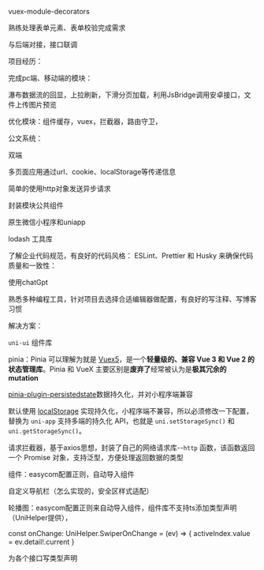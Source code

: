 vuex-module-decorators

熟练处理表单元素、表单校验完成需求

与后端对接，接口联调

项目经历：

完成pc端、移动端的模块：

瀑布数据流的回显，上拉刷新，下滑分页加载，利用JsBridge调用安卓接口，文件上传图片预览

优化模块：组件缓存，vuex，拦截器，路由守卫，



公文系统：

双端

多页面应用通过url、cookie、localStorage等传递信息

简单的使用http对象发送异步请求



封装模块公共组件



原生微信小程序和uniapp



lodash 工具库

了解企业代码规范，有良好的代码风格： ESLint、Prettier 和 Husky 来确保代码质量和一致性：



使用chatGpt

熟悉多种编程工具，针对项目去选择合适编辑器做配置，有良好的写注释、写博客习惯





















解决方案：

`uni-ui` 组件库

pinia：Pinia 可以理解为就是 [Vuex5](https://pinia.vuejs.org/zh/introduction.html#comparison-with-vuex)，是一个**轻量级的、兼容 Vue 3 和 Vue 2 的状态管理库**。Pinia 和 VueX 主要区别是**废弃了**经常被认为是**极其冗余的 mutation**

 [pinia-plugin-persistedstate](https://github.com/prazdevs/pinia-plugin-persistedstate)数据持久化，并对小程序端兼容

默认使用 [localStorage](https://prazdevs.github.io/pinia-plugin-persistedstate/zh/guide/config.html#storage) 实现持久化，小程序端不兼容，所以必须修改一下配置，替换为 `uni-app` 支持多端的持久化 API，也就是 `uni.setStorageSync()` 和 `uni.getStorageSync()`。





请求拦截器，基于axios思想，封装了自己的网络请求库--`http` 函数，该函数返回一个 Promise 对象，支持泛型，方便处理返回数据的类型



组件：easycom配置正则，自动导入组件

自定义导航栏（怎么实现的，安全区样式适配）

轮播图：easycom配置正则来自动导入组件，组件库不支持ts添加类型声明（UniHelper提供），

const onChange: UniHelper.SwiperOnChange = (ev) => {
  activeIndex.value = ev.detail!.current
}





为各个接口写类型声明

